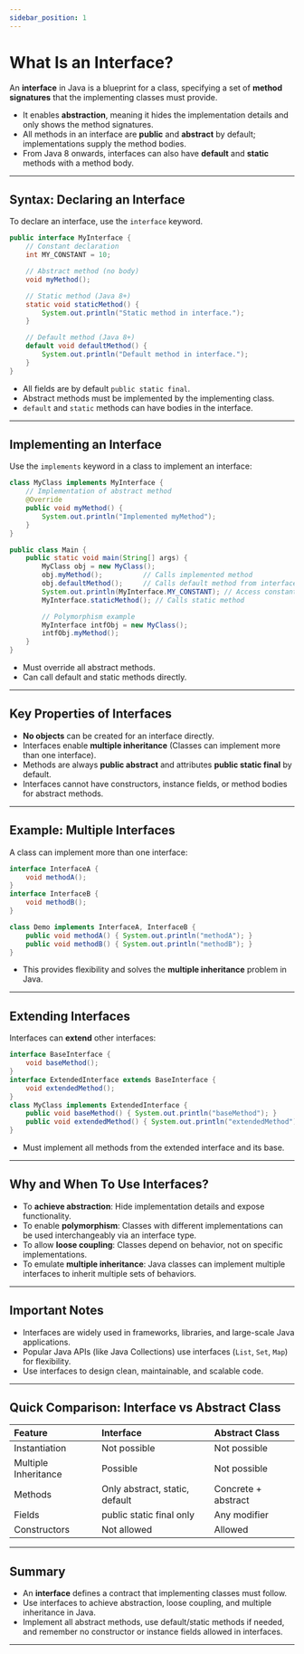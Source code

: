 ```yaml
---
sidebar_position: 1
---
```


# What Is an Interface?

An **interface** in Java is a blueprint for a class, specifying a set of **method signatures** that the implementing classes must provide.

- It enables **abstraction**, meaning it hides the implementation details and only shows the method signatures.
- All methods in an interface are **public** and **abstract** by default; implementations supply the method bodies.
- From Java 8 onwards, interfaces can also have **default** and **static** methods with a method body.

***

## Syntax: Declaring an Interface

To declare an interface, use the `interface` keyword.

```java
public interface MyInterface {
    // Constant declaration
    int MY_CONSTANT = 10;

    // Abstract method (no body)
    void myMethod();

    // Static method (Java 8+)
    static void staticMethod() {
        System.out.println("Static method in interface.");
    }

    // Default method (Java 8+)
    default void defaultMethod() {
        System.out.println("Default method in interface.");
    }
}
```

- All fields are by default `public static final`.
- Abstract methods must be implemented by the implementing class.
- `default` and `static` methods can have bodies in the interface.

***

## Implementing an Interface

Use the `implements` keyword in a class to implement an interface:

```java
class MyClass implements MyInterface {
    // Implementation of abstract method
    @Override
    public void myMethod() {
        System.out.println("Implemented myMethod");
    }
}

public class Main {
    public static void main(String[] args) {
        MyClass obj = new MyClass();
        obj.myMethod();          // Calls implemented method
        obj.defaultMethod();     // Calls default method from interface
        System.out.println(MyInterface.MY_CONSTANT); // Access constant
        MyInterface.staticMethod(); // Calls static method

        // Polymorphism example
        MyInterface intfObj = new MyClass();
        intfObj.myMethod();
    }
}
```

- Must override all abstract methods.
- Can call default and static methods directly.

***

## Key Properties of Interfaces

- **No objects** can be created for an interface directly.
- Interfaces enable **multiple inheritance** (Classes can implement more than one interface).
- Methods are always **public abstract** and attributes **public static final** by default.
- Interfaces cannot have constructors, instance fields, or method bodies for abstract methods.

***

## Example: Multiple Interfaces

A class can implement more than one interface:

```java
interface InterfaceA {
    void methodA();
}
interface InterfaceB {
    void methodB();
}

class Demo implements InterfaceA, InterfaceB {
    public void methodA() { System.out.println("methodA"); }
    public void methodB() { System.out.println("methodB"); }
}
```

- This provides flexibility and solves the **multiple inheritance** problem in Java.

***

## Extending Interfaces

Interfaces can **extend** other interfaces:

```java
interface BaseInterface {
    void baseMethod();
}
interface ExtendedInterface extends BaseInterface {
    void extendedMethod();
}
class MyClass implements ExtendedInterface {
    public void baseMethod() { System.out.println("baseMethod"); }
    public void extendedMethod() { System.out.println("extendedMethod"); }
}
```

- Must implement all methods from the extended interface and its base.

***

## Why and When To Use Interfaces?

- To **achieve abstraction**: Hide implementation details and expose functionality.
- To enable **polymorphism**: Classes with different implementations can be used interchangeably via an interface type.
- To allow **loose coupling**: Classes depend on behavior, not on specific implementations.
- To emulate **multiple inheritance**: Java classes can implement multiple interfaces to inherit multiple sets of behaviors.

***

## Important Notes

- Interfaces are widely used in frameworks, libraries, and large-scale Java applications.
- Popular Java APIs (like Java Collections) use interfaces (`List`, `Set`, `Map`) for flexibility.
- Use interfaces to design clean, maintainable, and scalable code.

***

## Quick Comparison: Interface vs Abstract Class

| Feature | Interface  | Abstract Class  |
| :-- | :-- | :-- |
| Instantiation | Not possible  | Not possible  |
| Multiple Inheritance | Possible  | Not possible  |
| Methods | Only abstract, static, default  | Concrete + abstract |
| Fields | public static final only  | Any modifier |
| Constructors | Not allowed  | Allowed |


***

## Summary

- An **interface** defines a contract that implementing classes must follow.
- Use interfaces to achieve abstraction, loose coupling, and multiple inheritance in Java.
- Implement all abstract methods, use default/static methods if needed, and remember no constructor or instance fields allowed in interfaces.

***

